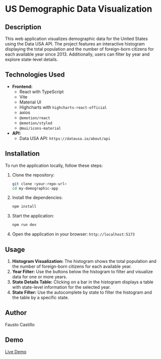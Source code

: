 # US Demographic Data Visualization

## Description

This web application visualizes demographic data for the United States using the Data USA API. The project features an interactive histogram displaying the total population and the number of foreign-born citizens for each available year since 2013. Additionally, users can filter by year and explore state-level details.

## Technologies Used

*   **Frontend:**
    *   React with TypeScript
    *   Vite
    *   Material UI
    *   Highcharts with `highcharts-react-official`
    *   axios
    *    `@emotion/react`
    *   `@emotion/styled`
    *   `@mui/icons-material`
*   **API:**
    *   Data USA API: `https://datausa.io/about/api`

## Installation

To run the application locally, follow these steps:

1.  Clone the repository:

    ```bash
    git clone <your-repo-url>
    cd my-demographic-app
    ```

2.  Install the dependencies:

    ```bash
    npm install
    ```

3.  Start the application:

    ```bash
    npm run dev
    ```

4.  Open the application in your browser: `http://localhost:5173`

## Usage

1.  **Histogram Visualization:** The histogram shows the total population and the number of foreign-born citizens for each available year.
2.  **Year Filter:** Use the buttons below the histogram to filter and visualize data for one or more years.
3.  **State Details Table:** Clicking on a bar in the histogram displays a table with state-level information for the selected year.
4.  **State Filter:** Use the autocomplete by state to  filter the histogram and the table by a specific state.

## Author

Fausto Castillo

## Demo
[Live Demo](https://boostup-challenge.web.app/)